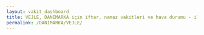 ```yaml
---
layout: vakit_dashboard
title: VEJLE, DANIMARKA için iftar, namaz vakitleri ve hava durumu - ilçe/eyalet seç
permalink: /DANIMARKA/VEJLE/
---
```


<script type="text/javascript">
  var GLOBAL_COUNTRY = 'DANIMARKA';
  var GLOBAL_CITY = 'VEJLE';
  var GLOBAL_STATE = '';
  var lat = 72;
  var lon = 21;
</script>
